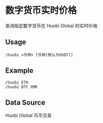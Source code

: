 # 数字货币实时价格

查询指定数字货币在 Huobi Global 的实时价格

## Usage

```
/huobi <币种> [币种(默认为USDT)]
```

## Example
```
/huobi ETH
/huobi BTC XMR
```

## Data Source

Huobi Global 币币交易

